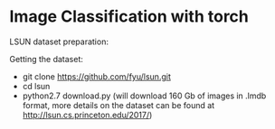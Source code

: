 # Image Classification with torch

LSUN dataset preparation:

Getting the dataset:
- git clone https://github.com/fyu/lsun.git
- cd lsun
- python2.7 download.py (will download 160 Gb of images in .lmdb format, more details on the dataset can be found at http://lsun.cs.princeton.edu/2017/) 


